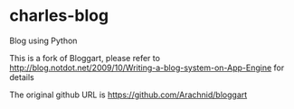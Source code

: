 charles-blog
============

Blog using Python

This is a fork of Bloggart, please refer to http://blog.notdot.net/2009/10/Writing-a-blog-system-on-App-Engine for details

The original github URL is https://github.com/Arachnid/bloggart

